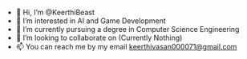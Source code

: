 - 👋 Hi, I’m @KeerthiBeast
- 👀 I’m interested in AI and Game Development
- 🌱 I’m currently pursuing a degree in Computer Science Engineering
- 💞️ I’m looking to collaborate on (Currently Nothing)
- 📫 You can reach me by my email keerthivasan000071@gmail.com

<!---
KeerthiBeast/KeerthiBeast is a ✨ special ✨ repository because its `README.md` (this file) appears on your GitHub profile.
You can click the Preview link to take a look at your changes.
--->
